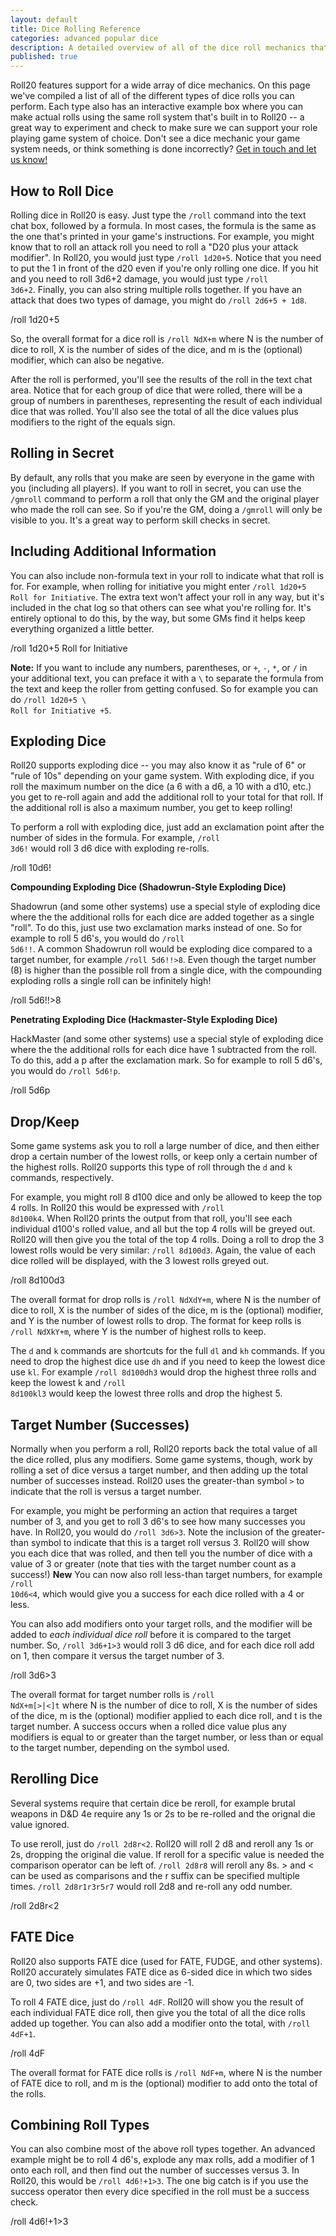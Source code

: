 ```yaml
---
layout: default
title: Dice Rolling Reference
categories: advanced popular dice
description: A detailed overview of all of the dice roll mechanics that Roll20 supports, including an interactive way to test them out right on the page.
published: true
---
```


Roll20 features support for a wide array of dice mechanics. On this page we've compiled a list of all of the different types of dice rolls you can perform. Each type also has an interactive example box where you can make actual rolls using the same roll system that's built in to Roll20 -- a great way to experiment and check to make sure we can support your role playing game system of choice. Don't see a dice mechanic your game system needs, or think something is done incorrectly? [Get in touch and let us know!](mailto:team@roll20.net)

## How to Roll Dice

Rolling dice in Roll20 is easy. Just type the <code>/roll</code> command into the text chat box, followed by a formula. In most cases, the formula is the same as the one that's printed in your game's instructions. For example, you might know that to roll an attack roll you need to roll a "D20 plus your attack modifier". In Roll20, you would just type <code>/roll 1d20+5</code>. Notice that you need to put the 1 in front of the d20 even if you're only rolling one dice. If you hit and you need to roll 3d6+2 damage, you would just type <code>/roll 3d6+2</code>. Finally, you can also string multiple rolls together. If you have an attack that does two types of damage, you might do <code>/roll 2d6+5 + 1d8</code>.

<div class='diceroller'>/roll 1d20+5</div>

So, the overall format for a dice roll is <code>/roll NdX+m</code> where N is the number of dice to roll, X is the number of sides of the dice, and m is the (optional) modifier, which can also be negative.

After the roll is performed, you'll see the results of the roll in the text chat area. Notice that for each group of dice that were rolled, there will be a group of numbers in parentheses, representing the result of each individual dice that was rolled. You'll also see the total of all the dice values plus modifiers to the right of the equals sign.

## Rolling in Secret

By default, any rolls that you make are seen by everyone in the game with you (including all players). If you want to roll in secret, you can use the <code>/gmroll</code> command to perform a roll that only the GM and the original player who made the roll can see. So if you're the GM, doing a <code>/gmroll</code> will only be visible to you. It's a great way to perform skill checks in secret.

## Including Additional Information

You can also include non-formula text in your roll to indicate what that roll is for. For example, when rolling for initiative you might enter <code>/roll 1d20+5 Roll for Initiative</code>. The extra text won't affect your roll in any way, but it's included in the chat log so that others can see what you're rolling for. It's entirely optional to do this, by the way, but some GMs find it helps keep everything organized a little better.

<div class="diceroller">/roll 1d20+5 Roll for Initiative</div>

**Note:** If you want to include any numbers, parentheses, or <code>+</code>, <code>-</code>, <code>*</code>, or <code>/</code> in your additional text, you can preface it with a <code>\\</code> to separate the formula from the text and keep the roller from getting confused. So for example you can do <code>/roll 1d20+5 \\ Roll for Initiative +5</code>.

## Exploding Dice

Roll20 supports exploding dice -- you may also know it as "rule of 6" or "rule of 10s" depending on your game system. With exploding dice, if you roll the maximum number on the dice (a 6 with a d6, a 10 with a d10, etc.) you get to re-roll again and add the additional roll to your total for that roll. If the additional roll is also a maximum number, you get to keep rolling! 

To perform a roll with exploding dice, just add an exclamation point after the number of sides in the formula. For example, <code>/roll 3d6!</code> would roll 3 d6 dice with exploding re-rolls. 

<div class='diceroller'>/roll 10d6!</div>

**Compounding Exploding Dice (Shadowrun-Style Exploding Dice)**

Shadowrun (and some other systems) use a special style of exploding dice where the the additional rolls for each dice are added together as a single "roll". To do this, just use two exclamation marks instead of one. So for example to roll 5 d6's, you would do <code>/roll 5d6!!</code>. A common Shadowrun roll would be exploding dice compared to a target number, for example <code>/roll 5d6!!>8</code>. Even though the target number (8) is higher than the possible roll from a single dice, with the compounding exploding rolls a single roll can be infinitely high!

<div class='diceroller'>/roll 5d6!!>8</div>

**Penetrating Exploding Dice (Hackmaster-Style Exploding Dice)**

HackMaster (and some other systems) use a special style of exploding dice where the the additional rolls for each dice have 1 subtracted from the roll. To do this, add a p after the exclamation mark. So for example to roll 5 d6's, you would do <code>/roll 5d6!p</code>.

<div class='diceroller'>/roll 5d6p</div>

## Drop/Keep

Some game systems ask you to roll a large number of dice, and then either drop a certain number of the lowest rolls, or keep only a certain number of the highest rolls. Roll20 supports this type of roll through the <code>d</code> and <code>k</code> commands, respectively.

For example, you might roll 8 d100 dice and only be allowed to keep the top 4 rolls. In Roll20 this would be expressed with <code>/roll 8d100k4</code>. When Roll20 prints the output from that roll, you'll see each individual d100's rolled value, and all but the top 4 rolls will be greyed out. Roll20 will then give you the total of the top 4 rolls. Doing a roll to drop the 3 lowest rolls would be very similar: <code>/roll 8d100d3</code>. Again, the value of each dice rolled will be displayed, with the 3 lowest rolls greyed out.

<div class='diceroller'>/roll 8d100d3</div>

The overall format for drop rolls is <code>/roll NdXdY+m</code>, where N is the number of dice to roll, X is the number of sides of the dice, m is the (optional) modifier, and Y is the number of lowest rolls to drop. The format for keep rolls is <code>/roll NdXkY+m</code>, where Y is the number of highest rolls to keep.

The <code>d</code> and <code>k</code> commands are shortcuts for the full <code>dl</code> and <code>kh</code> commands. If you need to drop the highest dice use <code>dh</code> and if you need to keep the lowest dice use <code>kl</code>. For example <code>/roll 8d100dh3</code> would drop the highest three rolls and keep the lowest k and <code>/roll 8d100kl3</code> would keep the lowest three rolls and drop the highest 5.

## Target Number (Successes)

Normally when you perform a roll, Roll20 reports back the total value of all the dice rolled, plus any modifiers. Some game systems, though, work by rolling a set of dice versus a target number, and then adding up the total number of successes instead. Roll20 uses the greater-than symbol <code>&gt;</code> to indicate that the roll is versus a target number.

For example, you might be performing an action that requires a target number of 3, and you get to roll 3 d6's to see how many successes you have. In Roll20, you would do <code>/roll 3d6>3</code>. Note the inclusion of the greater-than symbol to indicate that this is a target roll versus 3. Roll20 will show you each dice that was rolled, and then tell you the number of dice with a value of 3 or greater (note that ties with the target number count as a success!) **New** You can now also roll less-than target numbers, for example <code>/roll 10d6<4</code>, which would give you a success for each dice rolled with a 4 or less.

You can also add modifiers onto your target rolls, and the modifier will be added to <em>each individual dice roll</em> before it is compared to the target number. So, <code>/roll 3d6+1>3</code> would roll 3 d6 dice, and for each dice roll add on 1, then compare it versus the target number of 3.

<div class='diceroller'>/roll 3d6>3</div>

The overall format for target number rolls is <code>/roll NdX+m[>|<]t</code> where N is the number of dice to roll, X is the number of sides of the dice, m is the (optional) modifier applied to each dice roll, and t is the target number. A success occurs when a rolled dice value plus any modifiers is equal to or greater than the target number, or less than or equal to the target number, depending on the symbol used.

## Rerolling Dice

Several systems require that certain dice be reroll, for example brutal weapons in D&D 4e require any 1s or 2s to be re-rolled and the orignal die value ignored.

To use reroll, just do <code>/roll 2d8r<2</code>. Roll20 will roll 2 d8 and reroll any 1s or 2s, dropping the original die value. If reroll for a specific value is needed the comparison operator can be left of. <code>/roll 2d8r8</code> will reroll any 8s. > and < can be used as comparisons and the r suffix can be specified multiple times. <code>/roll 2d8r1r3r5r7</code> would roll 2d8 and re-roll any odd number.

<div class='diceroller'>/roll 2d8r<2</div>

## FATE Dice

Roll20 also supports FATE dice (used for FATE, FUDGE, and other systems). Roll20 accurately simulates FATE dice as 6-sided dice in which two sides are 0, two sides are +1, and two sides are -1. 

To roll 4 FATE dice, just do <code>/roll 4dF</code>. Roll20 will show you the result of each individual FATE dice roll, then give you the total of all the dice rolls added up together. You can also add a modifier onto the total, with <code>/roll 4dF+1</code>.

<div class='diceroller'>/roll 4dF</div>

The overall format for FATE dice rolls is <code>/roll NdF+m</code>, where N is the number of FATE dice to roll, and m is the (optional) modifier to add onto the total of the rolls.

## Combining Roll Types

You can also combine most of the above roll types together. An advanced example might be to roll 4 d6's, explode any max rolls, add a modifier of 1 onto each roll, and then find out the number of successes versus 3. In Roll20, this would be <code>/roll 4d6!+1>3</code>. The one big catch is if you use the success operator then every dice specified in the roll must be a success check.

<div class='diceroller'>/roll 4d6!+1>3</div>